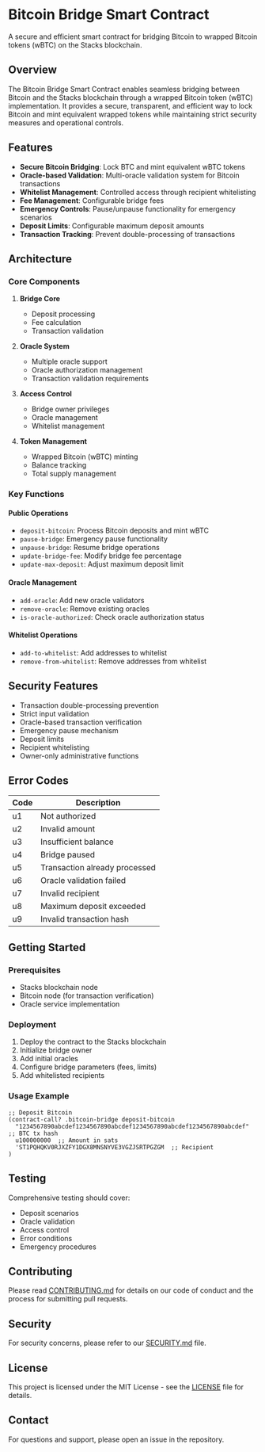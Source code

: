 # Bitcoin Bridge Smart Contract

A secure and efficient smart contract for bridging Bitcoin to wrapped Bitcoin tokens (wBTC) on the Stacks blockchain.

## Overview

The Bitcoin Bridge Smart Contract enables seamless bridging between Bitcoin and the Stacks blockchain through a wrapped Bitcoin token (wBTC) implementation. It provides a secure, transparent, and efficient way to lock Bitcoin and mint equivalent wrapped tokens while maintaining strict security measures and operational controls.

## Features

- **Secure Bitcoin Bridging**: Lock BTC and mint equivalent wBTC tokens
- **Oracle-based Validation**: Multi-oracle validation system for Bitcoin transactions
- **Whitelist Management**: Controlled access through recipient whitelisting
- **Fee Management**: Configurable bridge fees
- **Emergency Controls**: Pause/unpause functionality for emergency scenarios
- **Deposit Limits**: Configurable maximum deposit amounts
- **Transaction Tracking**: Prevent double-processing of transactions

## Architecture

### Core Components

1. **Bridge Core**

   - Deposit processing
   - Fee calculation
   - Transaction validation

2. **Oracle System**

   - Multiple oracle support
   - Oracle authorization management
   - Transaction validation requirements

3. **Access Control**

   - Bridge owner privileges
   - Oracle management
   - Whitelist management

4. **Token Management**
   - Wrapped Bitcoin (wBTC) minting
   - Balance tracking
   - Total supply management

### Key Functions

#### Public Operations

- `deposit-bitcoin`: Process Bitcoin deposits and mint wBTC
- `pause-bridge`: Emergency pause functionality
- `unpause-bridge`: Resume bridge operations
- `update-bridge-fee`: Modify bridge fee percentage
- `update-max-deposit`: Adjust maximum deposit limit

#### Oracle Management

- `add-oracle`: Add new oracle validators
- `remove-oracle`: Remove existing oracles
- `is-oracle-authorized`: Check oracle authorization status

#### Whitelist Operations

- `add-to-whitelist`: Add addresses to whitelist
- `remove-from-whitelist`: Remove addresses from whitelist

## Security Features

- Transaction double-processing prevention
- Strict input validation
- Oracle-based transaction verification
- Emergency pause mechanism
- Deposit limits
- Recipient whitelisting
- Owner-only administrative functions

## Error Codes

| Code | Description                   |
| ---- | ----------------------------- |
| u1   | Not authorized                |
| u2   | Invalid amount                |
| u3   | Insufficient balance          |
| u4   | Bridge paused                 |
| u5   | Transaction already processed |
| u6   | Oracle validation failed      |
| u7   | Invalid recipient             |
| u8   | Maximum deposit exceeded      |
| u9   | Invalid transaction hash      |

## Getting Started

### Prerequisites

- Stacks blockchain node
- Bitcoin node (for transaction verification)
- Oracle service implementation

### Deployment

1. Deploy the contract to the Stacks blockchain
2. Initialize bridge owner
3. Add initial oracles
4. Configure bridge parameters (fees, limits)
5. Add whitelisted recipients

### Usage Example

```clarity
;; Deposit Bitcoin
(contract-call? .bitcoin-bridge deposit-bitcoin
  "1234567890abcdef1234567890abcdef1234567890abcdef1234567890abcdef"  ;; BTC tx hash
  u100000000  ;; Amount in sats
  'ST1PQHQKV0RJXZFY1DGX8MNSNYVE3VGZJSRTPGZGM  ;; Recipient
)
```

## Testing

Comprehensive testing should cover:

- Deposit scenarios
- Oracle validation
- Access control
- Error conditions
- Emergency procedures

## Contributing

Please read [CONTRIBUTING.md](CONTRIBUTING.md) for details on our code of conduct and the process for submitting pull requests.

## Security

For security concerns, please refer to our [SECURITY.md](SECURITY.md) file.

## License

This project is licensed under the MIT License - see the [LICENSE](LICENSE) file for details.

## Contact

For questions and support, please open an issue in the repository.

